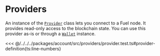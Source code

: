 # Providers

An instance of the [`Provider`](../../api/Account/Provider.md) class lets you connect to a Fuel node. It provides read-only access to the blockchain state. You can use this provider as-is or through a [`Wallet`](../../api/Account/Wallet.md) instance.

<<< @/../../../packages/account/src/providers/provider.test.ts#provider-definition{ts:line-numbers}
